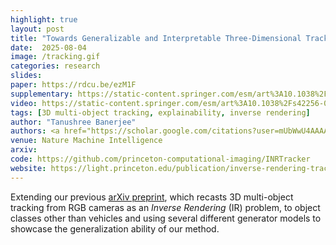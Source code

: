 ```yaml
---
highlight: true
layout: post
title: "Towards Generalizable and Interpretable Three-Dimensional Tracking with Inverse Neural Rendering"
date:  2025-08-04
image: /tracking.gif
categories: research
slides: 
paper: https://rdcu.be/ezM1F
supplementary: https://static-content.springer.com/esm/art%3A10.1038%2Fs42256-025-01083-x/MediaObjects/42256_2025_1083_MOESM1_ESM.pdf
video: https://static-content.springer.com/esm/art%3A10.1038%2Fs42256-025-01083-x/MediaObjects/42256_2025_1083_MOESM3_ESM.mp4
tags: [3D multi-object tracking, explainability, inverse rendering]
author: "Tanushree Banerjee"
authors: <a href="https://scholar.google.com/citations?user=mUbWwU4AAAAJ&hl=en">Julian Ost*</a>, <u><strong>Tanushree Banerjee*</strong></u>, <a href="http://mariobijelic.de/wordpress/#/home">Mario Bijelic</a>, <a href="https://www.cs.princeton.edu/~fheide/">Felix Heide</a><br><strong>* denotes equal contribution</strong>
venue: Nature Machine Intelligence
arxiv:
code: https://github.com/princeton-computational-imaging/INRTracker
website: https://light.princeton.edu/publication/inverse-rendering-tracking/
---
```

Extending our previous <a href="https://arxiv.org/abs/2404.12359">arXiv preprint</a>, which recasts 3D multi-object tracking from RGB cameras as an <em>Inverse Rendering</em> (IR) problem, to object classes other than vehicles and using several different generator models to showcase the generalization ability of our method.
